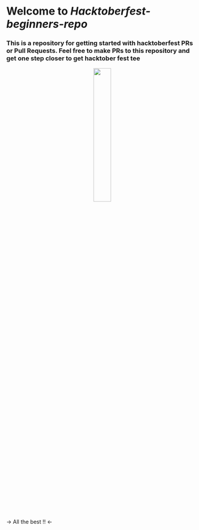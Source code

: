 # Welcome to *Hacktoberfest-beginners-repo*

### This is a repository for getting started with hacktoberfest PRs or Pull Requests. Feel free to make PRs to this repository and get one step closer to get hacktober fest tee 

<p align = "center"><img src = "https://media.giphy.com/media/du3J3cXyzhj75IOgvA/giphy.gif" width = 30%></p>
 
-> All the best !! <-
